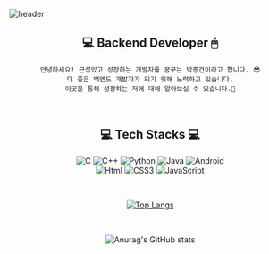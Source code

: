 <!--### Hi there 👋-->

<!--
**whdrjs2626/whdrjs2626** is a ✨ _special_ ✨ repository because its `README.md` (this file) appears on your GitHub profile.

Here are some ideas to get you started:

- 🔭 I’m currently working on ...
- 🌱 I’m currently learning ...
- 👯 I’m looking to collaborate on ...
- 🤔 I’m looking for help with ...
- 💬 Ask me about ...
- 📫 How to reach me: ...
- 😄 Pronouns: ...
- ⚡ Fun fact: ...
-->

![header](https://capsule-render.vercel.app/api?type=waving&color=3CB371&height=200&descAlign=50&fontAlign=50&section=header&text=JongGun Park&fontSize=65&fontColor=2E2E2E&animation=twinkling)  

<div align="center">

## 💻 Backend Developer 🖱
   
    안녕하세요! 근성있고 성장하는 개발자를 꿈꾸는 박종건이라고 합니다. 😎
    더 좋은 백엔드 개발자가 되기 위해 노력하고 있습니다.
    이곳을 통해 성장하는 저에 대해 알아보실 수 있습니다.🦾
<br/>

## 💻 Tech Stacks 💻
   
   <img alt="C" src 
="https://img.shields.io/badge/C-A8B9CC.svg?&style=for-the-badge&logo=C&logoColor=white"/> <img alt="C++" src ="https://img.shields.io/badge/C++-00599C.svg?&style=for-the-badge&logo=C%2B%2B&logoColor=white"/>  <img alt="Python" src ="https://img.shields.io/badge/Python-3776AB.svg?&style=for-the-badge&logo=Python&logoColor=white"/> <img alt="Java" src ="https://img.shields.io/badge/Java-007396.svg?&style=for-the-badge&logo=Java&logoColor=white"/> <img alt="Android" src ="https://img.shields.io/badge/Android-3DDC84.svg?&style=for-the-badge&logo=Android&logoColor=white"/> </br> 
<img alt="Html" src ="https://img.shields.io/badge/HTML-E34F26.svg?&style=for-the-badge&logo=HTML5&logoColor=white"/> <img alt="CSS3" src ="https://img.shields.io/badge/CSS3-FF9933.svg?&style=for-the-badge&logo=CSS3&logoColor=white"/>  <img alt="JavaScript" src ="https://img.shields.io/badge/JavaScript-F7DF1E.svg?&style=for-the-badge&logo=JavaScript&logoColor=white"/>  

<br/>

[![Top Langs](https://github-readme-stats.vercel.app/api/top-langs/?username=whdrjs2626&layout=compact)](https://github.com/anuraghazra/github-readme-stats)

<br/>


![Anurag's GitHub stats](https://github-readme-stats.vercel.app/api?username=whdrjs2626&show_icons=true&theme=radical)

</div>
